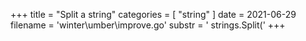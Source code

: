 +++
title = "Split a string"
categories = [ "string" ]
date = 2021-06-29
filename = 'winter\umber\improve.go'
substr = ' strings.Split('
+++
